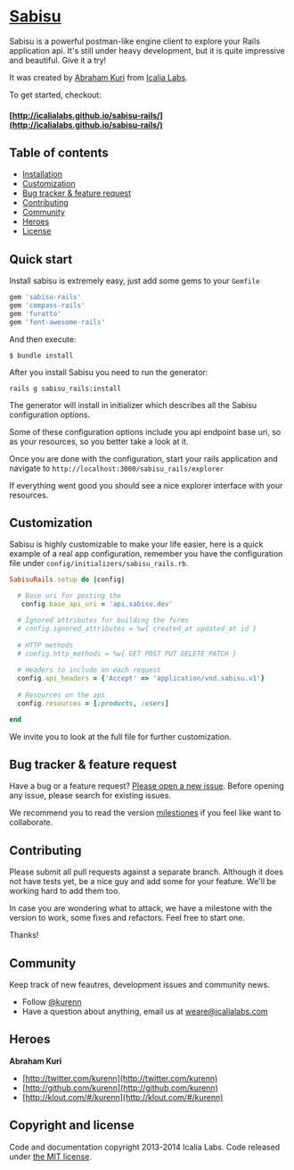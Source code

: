# [Sabisu](https://github.com/IcaliaLabs/sabisu-rails)

Sabisu is a powerful postman-like engine client to explore your Rails application api. It's still under heavy development, but it is quite impressive and beautiful. Give it a try!

It was created by [Abraham Kuri](https://twitter.com/kurenn) from [Icalia Labs](http://twitter.com/icalialabs).

To get started, checkout:

#### [http://icalialabs.github.io/sabisu-rails/](http://icalialabs.github.io/sabisu-rails/)

## Table of contents

- [Installation](#installation)
- [Customization](#customization)
- [Bug tracker & feature request](#bug-tracker-&-feature-request)
- [Contributing](#contributing)
- [Community](#community)
- [Heroes](#heroes)
- [License](#license)

## Quick start

Install sabisu is extremely easy, just add some gems to your `Gemfile`

```ruby
gem 'sabisu-rails'
gem 'compass-rails'
gem 'furatto'
gem 'font-awesome-rails'
```
And then execute:

```console
$ bundle install
```

After you install Sabisu you need to run the generator:

```console
rails g sabisu_rails:install
```

The generator will install in initializer which describes all the Sabisu configuration options.

Some of these configuration options include you api endpoint base uri, so as your resources, so you better take a look at it.

Once you are done with the configuration, start your rails application and navigate to `http://localhost:3000/sabisu_rails/explorer`

If everything went good you should see a nice explorer interface with your resources.

## Customization

Sabisu is highly customizable to make your life easier, here is a quick example of a real app configuration, remember you have the configuration file under `config/initializers/sabisu_rails.rb`.

```ruby
SabisuRails.setup do |config|

  # Base uri for posting the 
   config.base_api_uri = 'api.sabisu.dev'

  # Ignored attributes for building the forms
  # config.ignored_attributes = %w{ created_at updated_at id }
  
  # HTTP methods
  # config.http_methods = %w{ GET POST PUT DELETE PATCH }
  
  # Headers to include on each request
  config.api_headers = {'Accept' => 'application/vnd.sabisu.v1'}
  
  # Resources on the api
  config.resources = [:products, :users]

end
```
We invite you to look at the full file for further customization.

## Bug tracker & feature request

Have a bug or a feature request? [Please open a new issue](https://github.com/IcaliaLabs/sabisu-rails/issues). Before opening any issue, please search for existing issues.

We recommend you to read the version [milestiones](https://github.com/IcaliaLabs/sabisu-rails/issues?milestone=2&state=open) if you feel like want to collaborate.

## Contributing

Please submit all pull requests against a separate branch. Although it does not have tests yet, be a nice guy and add some for your feature. We'll be working hard to add them too.

In case you are wondering what to attack, we have a milestone with the version to work, some fixes and refactors. Feel free to start one.

Thanks!

## Community

Keep track of new feautres, development issues and community news.

* Follow [@kurenn](https://twitter.com/kurenn)
* Have a question about anything, email us at weare@icalialabs.com

## Heroes

**Abraham Kuri**

+ [http://twitter.com/kurenn](http://twitter.com/kurenn)
+ [http://github.com/kurenn](http://github.com/kurenn)
+ [http://klout.com/#/kurenn](http://klout.com/#/kurenn)


## Copyright and license

Code and documentation copyright 2013-2014 Icalia Labs. Code released under [the MIT license](LICENSE).
